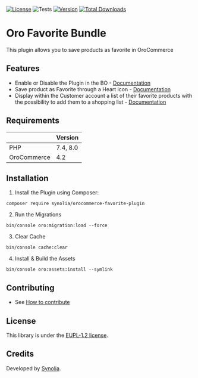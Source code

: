 [![License](https://img.shields.io/packagist/l/synolia/sylius-akeneo-plugin.svg)](LICENCE)
![Tests](https://github.com/synolia/OroCommerceFavoritePlugin/workflows/CI/badge.svg?branch=master)
[![Version](http://poser.pugx.org/synolia/orocommerce-favorite-plugin/v)](https://packagist.org/packages/synolia/orocommerce-favorite-plugin)
[![Total Downloads](http://poser.pugx.org/synolia/orocommerce-favorite-plugin/downloads)](https://packagist.org/packages/synolia/orocommerce-favorite-plugin)

# Oro Favorite Bundle
This plugin allows you to save products as favorite in OroCommerce

## Features

* Enable or Disable the Plugin in the BO - [Documentation](docs/ENABLED.md)
* Save product as Favorite through a Heart icon - [Documentation](docs/MARK.md)
* Display within the Customer account a list of their favorite products with the possibility to add them to a shopping list - [Documentation](docs/LIST.md)

## Requirements

| | Version |
| :--- | :--- |
| PHP  | 7.4, 8.0 |
| OroCommerce | 4.2 |

## Installation

1. Install the Plugin using Composer:
```shell
composer require synolia/orocommerce-favorite-plugin
```
2. Run the Migrations
```shell
bin/console oro:migration:load --force
```
3. Clear Cache
```shell
bin/console cache:clear
```
4. Install & Build the Assets
```shell
bin/console oro:assets:install --symlink
```

## Contributing

* See [How to contribute](CONTRIBUTING.md)

## License

This library is under the [EUPL-1.2 license](LICENSE).

## Credits

Developed by [Synolia](https://synolia.com/).
